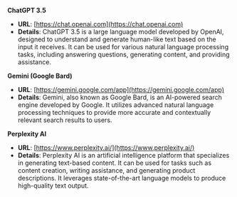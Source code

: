 **ChatGPT 3.5**
  - **URL**: [https://chat.openai.com](https://chat.openai.com)
  - **Details**: ChatGPT 3.5 is a large language model developed by OpenAI, designed to understand and generate human-like text based on the input it receives. It can be used for various natural language processing tasks, including answering questions, generating content, and providing assistance.


**Gemini (Google Bard)**
  - **URL**: [https://gemini.google.com/app](https://gemini.google.com/app)
  - **Details**: Gemini, also known as Google Bard, is an AI-powered search engine developed by Google. It utilizes advanced natural language processing techniques to provide more accurate and contextually relevant search results to users.


**Perplexity AI**
  - **URL**: [https://www.perplexity.ai/](https://www.perplexity.ai/)
  - **Details**: Perplexity AI is an artificial intelligence platform that specializes in generating text-based content. It can be used for tasks such as content creation, writing assistance, and generating product descriptions. It leverages state-of-the-art language models to produce high-quality text output.
